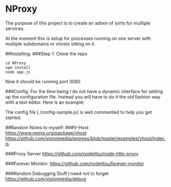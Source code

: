 NProxy
======
The purpose of this project is to create an admin of sorts for multiple services.

At the moment this is setup for processes running on one server with multiple subdomains or vhosts sitting on it.

##Installing:
###Step 1:
Clone the repo
```clonegit@github.com:schematical/NProxy.git
cd NProxy
npm install
node app.js
```
Now it should be running port 3080

###Config:
For the time being I do not have a dynamic interface for setting up the configuration file. Instead you will have to do it the old fashion way with a text editor. Here is an example:

The config file [./config-sample.js] is well commented to help you get started.




##Random Notes to myself:
###V-Host:
https://www.npmjs.org/package/vhost
https://github.com/visionmedia/express/blob/master/examples/vhost/index.js

###Proxy Server
https://github.com/nodejitsu/node-http-proxy

###Forever Monitor:
https://github.com/nodejitsu/forever-monitor

###Random Debugging Stuff I need not to forget
https://github.com/visionmedia/debug

